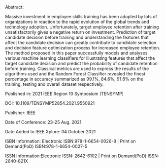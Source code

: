Abstract:

Massive investment in employee skills training has been adopted by lots of organizations in reaction to the rapid evolution of the global trends and technology adoption. Unfortunately, target employee retention after training unsatisfactorily gives a negative return on investment. Prediction of target candidate decision before training and understanding the features that affect the candidate decision can greatly contribute to candidate selection and decision feature optimization process for increased employee retention. The method proposed in this paper successfully models and analyses various machine learning classifiers for illustrating features that affect the target candidate decision and predict the probability of candidate retention before training. Classical metrics are used to express the results of the algorithms used and the Random Forest Classifier revealed the finest percentage in accuracy summarized as 99.1%, 84.6%, 91.8% on the training, testing and overall dataset respectively.

Published in: 2021 IEEE Region 10 Symposium (TENSYMP)

DOI: 10.1109/TENSYMP52854.2021.9550921

Publisher: IEEE

Date of Conference: 23-25 Aug. 2021

Date Added to IEEE Xplore: 04 October 2021

ISBN Information: Electronic ISBN:978-1-6654-0026-8  | Print on Demand(PoD) ISBN:978-1-6654-0027-5

ISSN Information:Electronic ISSN: 2642-6102  | Print on Demand(PoD) ISSN: 2640-821X
